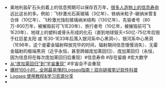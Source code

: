 - 奥地利盐矿石头刻着上的信息预期可以保存百万年，[很多人造物上的信息寿命](https://www.zhihu.com/question/421862639/answer/1553781857)远比这长的多。例如：飞秒激光石英玻璃（3亿年）、铁纳米粒子-碳纳米管复合体（10亿年）、飞秒激光蚀刻玻璃纳米结构（130亿年）、先驱者号（80万-800万年，被摧毁前可飞1E20年）、旅行者号（10亿年，被摧毁前可飞1E20年）、地球上的塑料或骨头形成的化石（直到地球毁灭<50亿-75亿年后毁于红巨星太阳 或 1E30-1E33年后落入银河系中心黑洞>）、银河系中心黑洞（1E98年，这个是霍金辐射释放完毕的时间，辐射期间信息慢慢消失）、无霍金辐射的极端黑洞（近乎永恒，甚至跨越庞加莱回归）、庞加莱回归（永恒，因为信息将在每次庞加莱回归后重现）#信息寿命 #存在留痕 #宏大数字
- [从“庞加莱回归”到“宇宙重现”](https://zhuanlan.zhihu.com/p/556400035) #宇宙会不会重现
- [爆肝100小时，全网最易懂的Logseq指南！双向链接笔记软件科普](https://www.bilibili.com/video/BV1DU4y1g7Bf/?spm_id_from=333.337.search-card.all.click&vd_source=18a96aa9f67eca6a727e3d8b789bc7e8)
- [Logseq 使用教程&学习资源分享](https://flowus.cn/hub001/share/d502ee31-8175-4c1b-af24-0aed03d426e2)
-